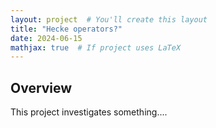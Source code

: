 ```yaml
---
layout: project  # You'll create this layout
title: "Hecke operators?"
date: 2024-06-15
mathjax: true  # If project uses LaTeX
---
```


## Overview
This project investigates something....
